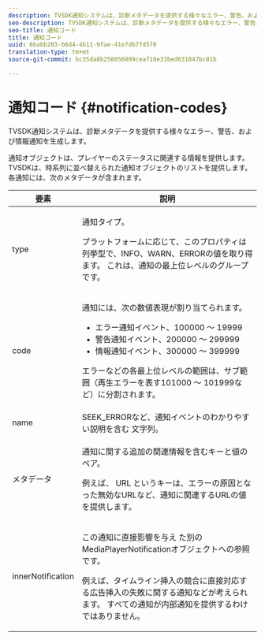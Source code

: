 ```yaml
---
description: TVSDK通知システムは、診断メタデータを提供する様々なエラー、警告、および情報通知を生成します。
seo-description: TVSDK通知システムは、診断メタデータを提供する様々なエラー、警告、および情報通知を生成します。
seo-title: 通知コード
title: 通知コード
uuid: 6babb203-b6d4-4b11-9fae-41e7db7fd570
translation-type: tm+mt
source-git-commit: bc35da8b258056809ceaf18e33bed631047bc81b

---
```



# 通知コード {#notification-codes}

TVSDK通知システムは、診断メタデータを提供する様々なエラー、警告、および情報通知を生成します。

通知オブジェクトは、プレイヤーのステータスに関連する情報を提供します。 TVSDKは、時系列に並べ替えられた通知オブジェクトのリストを提供します。 各通知には、次のメタデータが含まれます。

<table frame="all" colsep="1" rowsep="1" id="table_1A32EFFE1834438D8261886EC9D7250D"> 
 <thead> 
  <tr rowsep="1"> 
   <th colname="1" class="entry"><b> 要素</b></th> 
   <th colname="2" class="entry"><b> 説明</b></th> 
  </tr> 
 </thead>
 <tbody> 
  <tr rowsep="1"> 
   <td colname="1"><span class="codeph"> type</span> </td> 
   <td colname="2"> <p>通知タイプ。 </p> <p>プラットフォームに応じて、このプロパティは列挙型で、INFO、WARN、ERRORの値を取り得ます。 これは、通知の最上位レベルのグループです。 </p> </td> 
  </tr> 
  <tr rowsep="1"> 
   <td colname="1"> <span class="codeph"> code</span> </td> 
   <td colname="2"> <p>通知には、次の数値表現が割り当てられます。 
     <ul id="ul_A86BF89D6B3B410E81FAD718D3C4A9F0"> 
      <li id="li_8180972D704C40098723734DD4B45643">エラー通知イベント、100000 ～ 19999 </li> 
      <li id="li_0EC29EA5F0034E5EBFEF8E68A6498D39">警告通知イベント、200000 ～ 299999 </li> 
      <li id="li_189A53D3D7EF4960A521AB04D00DCF70">情報通知イベント、300000 ～ 399999 </li> 
     </ul> </p> <p>エラーなどの各最上位レベルの範囲は、サブ範囲（再生エラーを表す101000 ～ 101999など）に分割されます。 </p> </td> 
  </tr> 
  <tr rowsep="1"> 
   <td colname="1"><span class="codeph"> name</span> </td> 
   <td colname="2">SEEK_ERRORなど、通知イベントのわかりやすい説明を含む <span class="codeph"> 文字列</span>。 </td> 
  </tr> 
  <tr rowsep="1"> 
   <td colname="1"><span class="codeph"> メタデータ</span> </td> 
   <td colname="2"> <p>通知に関する追加の関連情報を含むキーと値のペア。 </p> <p>例えば、 <span class="codeph"> URL</span> というキーは、エラーの原因となった無効なURLなど、通知に関連するURLの値を提供します。 </p> </td> 
  </tr> 
  <tr rowsep="0"> 
   <td colname="1"><span class="codeph"> innerNotification</span> </td> 
   <td colname="2"> <p>この通知に直接影響を与え <span class="codeph"> た別の</span> MediaPlayerNotificationオブジェクトへの参照です。 </p> <p>例えば、タイムライン挿入の競合に直接対応する広告挿入の失敗に関する通知などが考えられます。 すべての通知が内部通知を提供するわけではありません。 </p> </td> 
  </tr> 
 </tbody> 
</table>